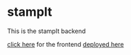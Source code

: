 # stampIt

This is the stampIt backend

[click here](https://github.com/cigot/stampit-frontend) for the frontend
[deployed here](https://stampit.chris-igot.link/)
